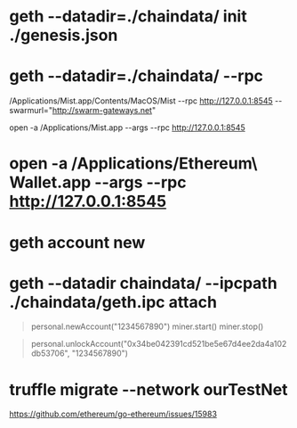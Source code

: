 # geth --datadir=./chaindata/ init ./genesis.json
# geth --datadir=./chaindata/ --rpc

/Applications/Mist.app/Contents/MacOS/Mist --rpc http://127.0.0.1:8545 --swarmurl="http://swarm-gateways.net"

open -a /Applications/Mist.app --args --rpc http://127.0.0.1:8545

# open -a /Applications/Ethereum\ Wallet.app --args --rpc http://127.0.0.1:8545

# geth account new

# geth --datadir chaindata/ --ipcpath ./chaindata/geth.ipc attach

> personal.newAccount("1234567890")
> miner.start()
> miner.stop()

> personal.unlockAccount("0x34be042391cd521be5e67d4ee2da4a102db53706", "1234567890")


# truffle migrate --network ourTestNet

https://github.com/ethereum/go-ethereum/issues/15983